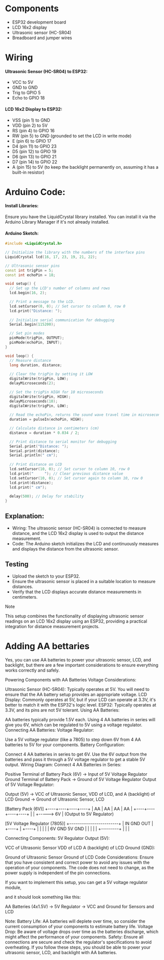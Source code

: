 # Components
- ESP32 development board
- LCD 16x2 display
- Ultrasonic sensor (HC-SR04)
- Breadboard and jumper wires

# Wiring
#### Ultrasonic Sensor (HC-SR04) to ESP32:
- VCC to 5V
- GND to GND
- Trig to GPIO 5
- Echo to GPIO 18

#### LCD 16x2 Display to ESP32:
- VSS (pin 1) to GND
- VDD (pin 2) to 5V
- RS (pin 4) to GPIO 16
- RW (pin 5) to GND (grounded to set the LCD in write mode)
- E (pin 6) to GPIO 17
- D4 (pin 11) to GPIO 23
- D5 (pin 12) to GPIO 19
- D6 (pin 13) to GPIO 21
- D7 (pin 14) to GPIO 22
- A (pin 15) to 5V (to keep the backlight permanently on, assuming it has a built-in resistor)

# Arduino Code:
#### Install Libraries:
Ensure you have the LiquidCrystal library installed. You can install it via the Arduino Library Manager if it's not already installed.
#### Arduino Sketch:
``` CPP
#include <LiquidCrystal.h>

// Initialize the library with the numbers of the interface pins
LiquidCrystal lcd(16, 17, 23, 19, 21, 22);

// Ultrasonic sensor pins
const int trigPin = 5;
const int echoPin = 18;

void setup() {
  // Set up the LCD's number of columns and rows
  lcd.begin(16, 2);

  // Print a message to the LCD.
  lcd.setCursor(0, 0); // Set cursor to column 0, row 0
  lcd.print("Distance: ");
  
  // Initialize serial communication for debugging
  Serial.begin(115200);

  // Set pin modes
  pinMode(trigPin, OUTPUT);
  pinMode(echoPin, INPUT);
}

void loop() {
  // Measure distance
  long duration, distance;
  
  // Clear the trigPin by setting it LOW
  digitalWrite(trigPin, LOW);
  delayMicroseconds(2);

  // Set the trigPin HIGH for 10 microseconds
  digitalWrite(trigPin, HIGH);
  delayMicroseconds(10);
  digitalWrite(trigPin, LOW);
  
  // Read the echoPin, returns the sound wave travel time in microseconds
  duration = pulseIn(echoPin, HIGH);

  // Calculate distance in centimeters (cm)
  distance = duration * 0.034 / 2;

  // Print distance to serial monitor for debugging
  Serial.print("Distance: ");
  Serial.print(distance);
  Serial.println(" cm");
  
  // Print distance on LCD
  lcd.setCursor(10, 0); // Set cursor to column 10, row 0
  lcd.print("     "); // Clear previous distance value
  lcd.setCursor(10, 0); // Set cursor again to column 10, row 0
  lcd.print(distance);
  lcd.print(" cm");
  
  delay(500); // Delay for stability
}

```
## Explanation:
- Wiring: The ultrasonic sensor (HC-SR04) is connected to measure distance, and the LCD 16x2 display is used to output the distance measurement.
- Code: The Arduino sketch initializes the LCD and continuously measures and displays the distance from the ultrasonic sensor.
## Testing 
- Upload the sketch to your ESP32.
- Ensure the ultrasonic sensor is placed in a suitable location to measure distances.
- Verify that the LCD displays accurate distance measurements in centimeters.
> [!NOTE]
> This setup combines the functionality of displaying ultrasonic sensor readings on an LCD 16x2 display using an ESP32, providing a practical integration for distance measurement projects.


# Adding AA bettaries
Yes, you can use AA batteries to power your ultrasonic sensor, LCD, and backlight, but there are a few important considerations to ensure everything works correctly and safely.

Powering Components with AA Batteries
Voltage Considerations:

Ultrasonic Sensor (HC-SR04): Typically operates at 5V. You will need to ensure that the AA battery setup provides an appropriate voltage.
LCD Display: Commonly operates at 5V, but if your LCD can operate at 3.3V, it's better to match it with the ESP32's logic level.
ESP32: Typically operates at 3.3V, and its pins are not 5V tolerant.
Using AA Batteries:

AA batteries typically provide 1.5V each. Using 4 AA batteries in series will give you 6V, which can be regulated to 5V using a voltage regulator.
Connecting AA Batteries:
Voltage Regulator:

Use a 5V voltage regulator (like a 7805) to step down 6V from 4 AA batteries to 5V for your components.
Battery Configuration:

Connect 4 AA batteries in series to get 6V.
Use the 6V output from the batteries and pass it through a 5V voltage regulator to get a stable 5V output.
Wiring Diagram:
Connect 4 AA Batteries in Series:

Positive Terminal of Battery Pack (6V) -> Input of 5V Voltage Regulator
Ground Terminal of Battery Pack -> Ground of 5V Voltage Regulator
Output of 5V Voltage Regulator:

Output (5V) -> VCC of Ultrasonic Sensor, VDD of LCD, and A (backlight) of LCD
Ground -> Ground of Ultrasonic Sensor, LCD

[Battery Pack (6V)]
     +----+----+----+----+
     | AA | AA | AA | AA |
     +----+----+----+----+
       |               |
       +-----> 6V      |
              (Output to 5V Regulator)

              
[5V Voltage Regulator (7805)]
     +-------------------------+
     |    IN   GND   OUT       |
     +----+    |    +----+     |
          |    |         |     |
          6V  GND       5V    GND
          |    |         |     |
          |    +---------+     |
          |                    |


Connecting Components:
5V Regulator Output (5V):

VCC of Ultrasonic Sensor
VDD of LCD
A (backlight) of LCD
Ground (GND):

Ground of Ultrasonic Sensor
Ground of LCD
Code Considerations:
Ensure that you have consistent and correct power to avoid any issues with the operation of your components. The code does not need to change, as the power supply is independent of the pin connections.

If you want to implement this setup, you can get a 5V voltage regulator module,

and it should look something like this:

AA Batteries (4x1.5V) -> 5V Regulator -> VCC and Ground for Sensors and LCD

Note:
Battery Life: AA batteries will deplete over time, so consider the current consumption of your components to estimate battery life.
Voltage Drop: Be aware of voltage drops over time as the batteries discharge, which might affect the performance of your components.
Safety: Ensure all connections are secure and check the regulator's specifications to avoid overheating.
If you follow these steps, you should be able to power your ultrasonic sensor, LCD, and backlight with AA batteries.


